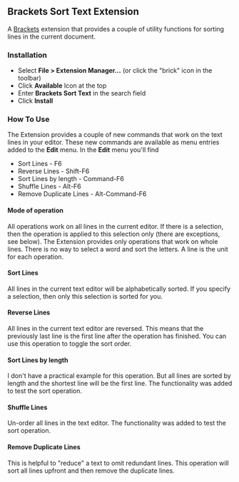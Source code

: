 ## Brackets Sort Text Extension

A [Brackets](https://github.com/adobe/brackets) extension that provides a couple of utility functions for sorting lines in the current document.

### Installation

* Select **File > Extension Manager...** (or click the "brick" icon in the toolbar)
* Click **Available** Icon at the top
* Enter **Brackets Sort Text** in the search field
* Click **Install**

### How To Use
The Extension provides a couple of new commands that work on the text lines in your editor. These new commands are available as menu entries added to the **Edit** menu. In the **Edit** menu you'll find

* Sort Lines - F6
* Reverse Lines - Shift-F6
* Sort Lines by length - Command-F6
* Shuffle Lines - Alt-F6
* Remove Duplicate Lines - Alt-Command-F6

#### Mode of operation
All operations work on all lines in the current editor. If there is a selection, then the operation is applied to this selection only (there are exceptions, see below).
The Extension provides only operations that work on whole lines. There is no way to select a word and sort the letters. A line is the unit for each operation.

#### Sort Lines
All lines in the current text editor will be alphabetically sorted. If you specify a selection, then only this selection is sorted for you.

#### Reverse Lines
All lines in the current text editor are reversed. This means that the previously last line is the first line after the operation has finished. You can use this operation to toggle the sort order.

#### Sort Lines by length
I don't have a practical example for this operation. But all lines are sorted by length and the shortest line will be the first line. The functionality was added to test the sort operation.

#### Shuffle Lines
Un-order all lines in the text editor. The functionality was added to test the sort operation.

#### Remove Duplicate Lines
This is helpful to "reduce" a text to omit redundant lines. This operation will sort all lines upfront and then remove the duplicate lines.